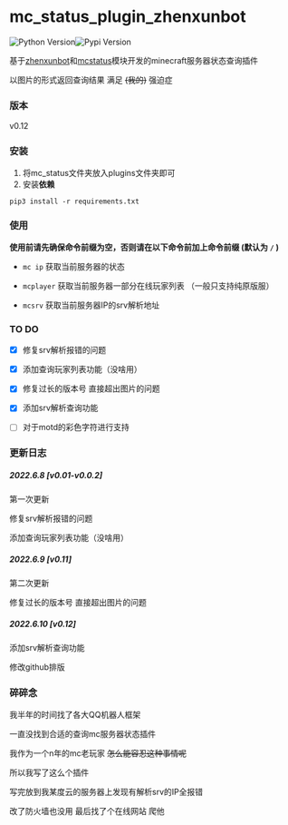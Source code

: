 # mc_status_plugin_zhenxunbot

![Python Version](https://img.shields.io/badge/python-3.7.3+-blue.svg)![Pypi Version](https://img.shields.io/pypi/v/nonebot-plugin-mcstatus.svg)

基于[zhenxunbot](https://github.com/HibiKier/zhenxun_bot)和[mcstatus](https://github.com/py-mine/mcstatus)模块开发的minecraft服务器状态查询插件

以图片的形式返回查询结果	满足 ~~(我的)~~ 强迫症

### 版本

v0.12

### 安装

1. 将mc_status文件夹放入plugins文件夹即可
2. 安装**依赖**

```
pip3 install -r requirements.txt
```



### 使用

**使用前请先确保命令前缀为空，否则请在以下命令前加上命令前缀 (默认为 `/` )**

- `mc ip` 获取当前服务器的状态

- `mcplayer` 获取当前服务器一部分在线玩家列表   （一般只支持纯原版服）

- `mcsrv` 获取当前服务器IP的srv解析地址

  



### TO DO

- [x] 修复srv解析报错的问题
- [x] 添加查询玩家列表功能（没啥用）
- [x] 修复过长的版本号 直接超出图片的问题
- [x] 添加srv解析查询功能
- [ ] 对于motd的彩色字符进行支持



### 更新日志

##### 2022.6.8 [v0.01-v0.0.2]

第一次更新

修复srv解析报错的问题

添加查询玩家列表功能（没啥用）

##### 2022.6.9 [v0.11]

第二次更新

修复过长的版本号 直接超出图片的问题

##### 2022.6.10 [v0.12]

添加srv解析查询功能

修改github排版



### 碎碎念

我半年的时间找了各大QQ机器人框架

一直没找到合适的查询mc服务器状态插件

我作为一个n年的mc老玩家	~~怎么能容忍这种事情呢~~

所以我写了这么个插件



写完放到我某度云的服务器上发现有解析srv的IP全报错

改了防火墙也没用	最后找了个在线网站 爬他
